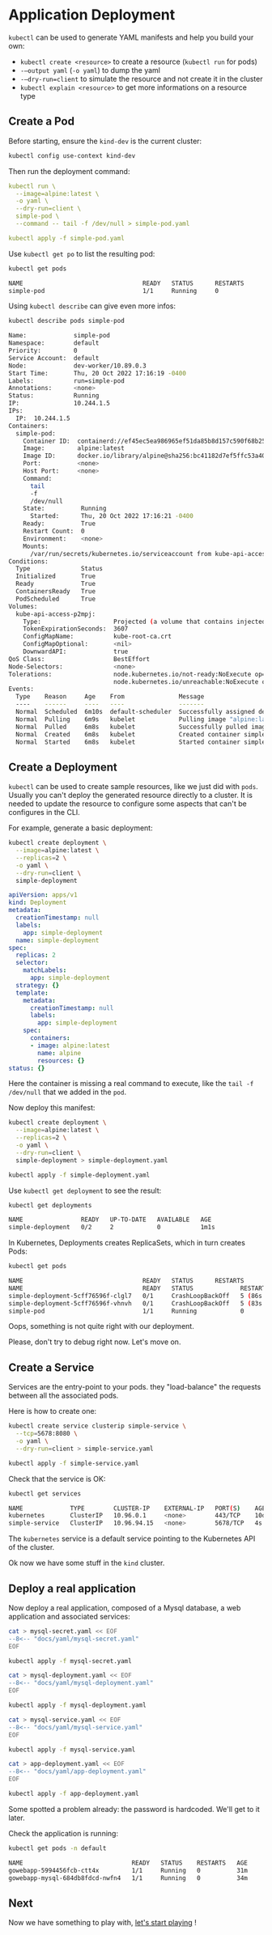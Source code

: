 # Application Deployment

`kubectl` can be used to generate YAML manifests and help you build your own:

- `kubectl create <resource>` to create a resource (`kubectl run` for pods)
- `-–output yaml` (`-o yaml`) to dump the yaml
- `-–dry-run=client` to simulate the resource and not create it in the cluster
- `kubectl explain <resource>` to get more informations on a resource type

## Create a Pod

Before starting, ensure the `kind-dev` is the current cluster:

```bash
kubectl config use-context kind-dev
```

Then run the deployment command:

```yaml title="simple_pod"
kubectl run \
  --image=alpine:latest \
  -o yaml \
  --dry-run=client \
  simple-pod \
  --command -- tail -f /dev/null > simple-pod.yaml

kubectl apply -f simple-pod.yaml
```

Use `kubectl get po` to list the resulting pod:

```bash
kubectl get pods
```
```bash title="output"
NAME                                 READY   STATUS      RESTARTS      AGE
simple-pod                           1/1     Running     0             23s
```

Using `kubectl describe` can give even more infos:
```bash
kubectl describe pods simple-pod
```
```bash title="output"
Name:             simple-pod
Namespace:        default
Priority:         0
Service Account:  default
Node:             dev-worker/10.89.0.3
Start Time:       Thu, 20 Oct 2022 17:16:19 -0400
Labels:           run=simple-pod
Annotations:      <none>
Status:           Running
IP:               10.244.1.5
IPs:
  IP:  10.244.1.5
Containers:
  simple-pod:
    Container ID:  containerd://ef45ec5ea986965ef51da85b8d157c590f68b252114248f4339d0be35feeccfd
    Image:         alpine:latest
    Image ID:      docker.io/library/alpine@sha256:bc41182d7ef5ffc53a40b044e725193bc10142a1243f395ee852a8d9730fc2ad
    Port:          <none>
    Host Port:     <none>
    Command:
      tail
      -f
      /dev/null
    State:          Running
      Started:      Thu, 20 Oct 2022 17:16:21 -0400
    Ready:          True
    Restart Count:  0
    Environment:    <none>
    Mounts:
      /var/run/secrets/kubernetes.io/serviceaccount from kube-api-access-p2mpj (ro)
Conditions:
  Type              Status
  Initialized       True
  Ready             True
  ContainersReady   True
  PodScheduled      True
Volumes:
  kube-api-access-p2mpj:
    Type:                    Projected (a volume that contains injected data from multiple sources)
    TokenExpirationSeconds:  3607
    ConfigMapName:           kube-root-ca.crt
    ConfigMapOptional:       <nil>
    DownwardAPI:             true
QoS Class:                   BestEffort
Node-Selectors:              <none>
Tolerations:                 node.kubernetes.io/not-ready:NoExecute op=Exists for 300s
                             node.kubernetes.io/unreachable:NoExecute op=Exists for 300s
Events:
  Type    Reason     Age    From               Message
  ----    ------     ----   ----               -------
  Normal  Scheduled  6m10s  default-scheduler  Successfully assigned default/simple-pod to dev-worker
  Normal  Pulling    6m9s   kubelet            Pulling image "alpine:latest"
  Normal  Pulled     6m8s   kubelet            Successfully pulled image "alpine:latest" in 422.571559ms
  Normal  Created    6m8s   kubelet            Created container simple-pod
  Normal  Started    6m8s   kubelet            Started container simple-pod
```

## Create a Deployment

`kubectl` can be used to create sample resources, like we just did with `pods`. Usually you can't deploy the generated resource directly to a cluster. It is needed to update the resource to configure some aspects that can't be configures in the CLI.

For example, generate a basic deployment:
```bash
kubectl create deployment \
  --image=alpine:latest \
  --replicas=2 \
  -o yaml \
  --dry-run=client \
  simple-deployment 
```
```yaml title="output"
apiVersion: apps/v1
kind: Deployment
metadata:
  creationTimestamp: null
  labels:
    app: simple-deployment
  name: simple-deployment
spec:
  replicas: 2
  selector:
    matchLabels:
      app: simple-deployment
  strategy: {}
  template:
    metadata:
      creationTimestamp: null
      labels:
        app: simple-deployment
    spec:
      containers:
      - image: alpine:latest
        name: alpine
        resources: {}
status: {}
```

Here the container is missing a real command to execute, like the `tail -f /dev/null` that we added in the `pod`.

Now deploy this manifest:

```bash
kubectl create deployment \
  --image=alpine:latest \
  --replicas=2 \
  -o yaml \
  --dry-run=client \
  simple-deployment > simple-deployment.yaml

kubectl apply -f simple-deployment.yaml
```

Use `kubectl get deployment` to see the result:

```bash
kubectl get deployments
```
```bash title="output"
NAME                READY   UP-TO-DATE   AVAILABLE   AGE
simple-deployment   0/2     2            0           1m1s
```

In Kubernetes, Deployments creates ReplicaSets, which in turn creates Pods:
```bash
kubectl get pods
```
```bash title="output"
NAME                                 READY   STATUS      RESTARTS      AGE
NAME                                 READY   STATUS             RESTARTS      AGE
simple-deployment-5cff76596f-clgl7   0/1     CrashLoopBackOff   5 (86s ago)   1m35s
simple-deployment-5cff76596f-vhnvh   0/1     CrashLoopBackOff   5 (83s ago)   1m35s
simple-pod                           1/1     Running            0             3m30s
```

Oops, something is not quite right with our deployment.

Please, don't try to debug right now. Let's move on.

## Create a Service

Services are the entry-point to your pods. they "load-balance" the requests between all the associated pods.

Here is how to create one:

```bash
kubectl create service clusterip simple-service \
  --tcp=5678:8080 \
  -o yaml \
  --dry-run=client > simple-service.yaml

kubectl apply -f simple-service.yaml
```

Check that the service is OK:

```bash
kubectl get services
```
```bash title="output"
NAME             TYPE        CLUSTER-IP    EXTERNAL-IP   PORT(S)    AGE
kubernetes       ClusterIP   10.96.0.1     <none>        443/TCP    10d
simple-service   ClusterIP   10.96.94.15   <none>        5678/TCP   4s
```

The `kubernetes` service is a default service pointing to the Kubernetes API of the cluster.

Ok now we have some stuff in the `kind` cluster. 

## Deploy a real application

Now deploy a real application, composed of a Mysql database, a web application and associated services:

```bash title="mysql secret"
cat > mysql-secret.yaml << EOF
--8<-- "docs/yaml/mysql-secret.yaml"
EOF

kubectl apply -f mysql-secret.yaml
```

```bash title="mysql database"
cat > mysql-deployment.yaml << EOF
--8<-- "docs/yaml/mysql-deployment.yaml"
EOF

kubectl apply -f mysql-deployment.yaml
```

```bash title="mysql service"
cat > mysql-service.yaml << EOF
--8<-- "docs/yaml/mysql-service.yaml"
EOF

kubectl apply -f mysql-service.yaml
```

```bash
cat > app-deployment.yaml << EOF
--8<-- "docs/yaml/app-deployment.yaml"
EOF

kubectl apply -f app-deployment.yaml
```

Some spotted a problem already: the password is hardcoded. We'll get to it later.

Check the application is running:

```bash
kubectl get pods -n default
```
```bash title="output"
NAME                              READY   STATUS    RESTARTS   AGE
gowebapp-5994456fcb-ctt4x         1/1     Running   0          31m
gowebapp-mysql-684db8fdcd-nwfn4   1/1     Running   0          34m
```
## Next

Now we have something to play with, [let's start playing](kubectl_tooling/kubectl.md) !